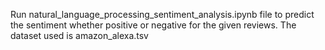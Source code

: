 Run natural_language_processing_sentiment_analysis.ipynb file to predict the sentiment whether positive or negative for the given reviews. The dataset used is amazon_alexa.tsv
